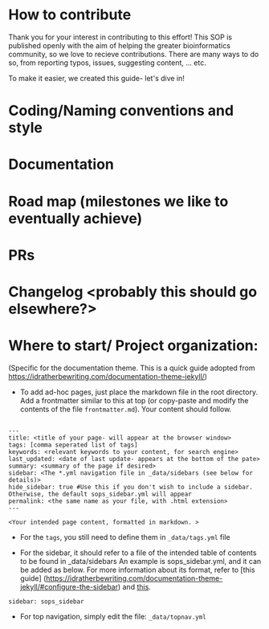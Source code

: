 # How to contribute

Thank you for your interest in contributing to this effort! This SOP is published openly with the aim of helping the greater bioinformatics community, so we love to recieve contributions. There are many ways to do so, from reporting typos, issues, suggesting content, ... etc.

 To make it easier, we created this guide- let's dive in!

# Coding/Naming conventions and style

# Documentation

# Road map (milestones we like to eventually achieve)

# PRs

# Changelog <probably this should go elsewhere?>

# Where to start/ Project organization:

(Specific for the documentation theme. This is a quick guide adopted from https://idratherbewriting.com/documentation-theme-jekyll/)

- To add ad-hoc pages, just place the markdown file in the root directory. Add a frontmatter similar to this at top (or copy-paste and modify the contents of the file `frontmatter.md`). Your content should follow.

```

---
title: <title of your page- will appear at the browser window>
tags: [comma seperated list of tags] 
keywords: <relevant keywords to your content, for search engine> 
last_updated: <date of last update- appears at the bottom of the pate>
summary: <summary of the page if desired> 
sidebar: <The *.yml navigation file in _data/sidebars (see below for details)> 
hide_sidebar: true #Use this if you don't wish to include a sidebar. Otherwise, the default sops_sidebar.yml will appear
permalink: <the same name as your file, with .html extension>
---

<Your intended page content, formatted in markdown. >

```

- For the `tags`, you still need to define them in `_data/tags.yml` file

- For the sidebar, it should refer to a file of the intended table of contents to be found in _data/sidebars  An example is sops_sidebar.yml, and it can be added as below. For more information about its format, refer to [this guide] (https://idratherbewriting.com/documentation-theme-jekyll/#configure-the-sidebar) and [this](https://idratherbewriting.com/documentation-theme-jekyll/#sidebar-syntax).


```
sidebar: sops_sidebar
```

- For top navigation, simply edit the file: `_data/topnav.yml`
